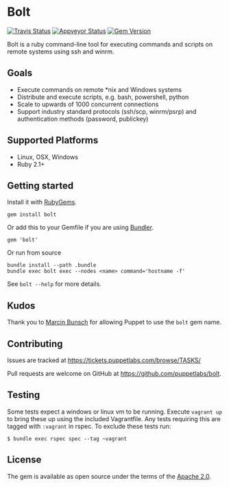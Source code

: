 # Bolt

[![Travis Status](https://api.travis-ci.com/puppetlabs/bolt.svg?token=XsSSSxJhnBoKnL8JPVay&branch=master)](https://travis-ci.com/puppetlabs/bolt)
[![Appveyor Status](https://ci.appveyor.com/api/projects/status/m7dhiwxk455mkw2d/branch/master?svg=true)](https://ci.appveyor.com/project/puppetlabs/bolt/branch/master)
[![Gem Version](https://badge.fury.io/rb/bolt.svg)](https://badge.fury.io/rb/bolt)

Bolt is a ruby command-line tool for executing commands and scripts on remote
systems using ssh and winrm.

## Goals

* Execute commands on remote *nix and Windows systems
* Distribute and execute scripts, e.g. bash, powershell, python
* Scale to upwards of 1000 concurrent connections
* Support industry standard protocols (ssh/scp, winrm/psrp) and authentication
  methods (password, publickey)

## Supported Platforms

* Linux, OSX, Windows
* Ruby 2.1+

## Getting started

Install it with [RubyGems](https://rubygems.org).

    gem install bolt

Or add this to your Gemfile if you are using [Bundler](https://bundler.io).

    gem 'bolt'

Or run from source

    bundle install --path .bundle
    bundle exec bolt exec --nodes <name> command='hostname -f'

See `bolt --help` for more details.

## Kudos

Thank you to [Marcin Bunsch](https://github.com/marcinbunsch) for allowing
Puppet to use the `bolt` gem name.

## Contributing

Issues are tracked at https://tickets.puppetlabs.com/browse/TASKS/

Pull requests are welcome on GitHub at https://github.com/puppetlabs/bolt.

## Testing

Some tests expect a windows or linux vm to be running. Execute `vagrant up` to
bring these up using the included Vagrantfile. Any tests requiring this are
tagged with `:vagrant` in rspec. To exclude these tests run:

    $ bundle exec rspec spec --tag ~vagrant

## License

The gem is available as open source under the terms of the [Apache 2.0](https://www.apache.org/licenses/LICENSE-2.0).

